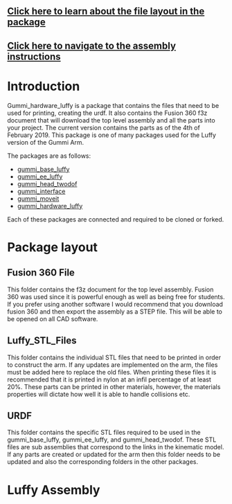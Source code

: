 <a href="#package layout">Click here to learn about the file layout in the package</a>
------

<a href="#construction">Click here to navigate to the assembly instructions</a>
------

# Introduction
Gummi_hardware_luffy is a package that contains the files that need to be used for printing, creating the urdf. It also contains the Fusion 360 f3z document that will download the top level assembly and all the parts into your project. The current version contains the parts as of the 4th of February 2019. This package is one of many packages used for the Luffy version of the Gummi Arm. 

The packages are as follows:
- [gummi_base_luffy](https://nortonkellyboxall.github.io/gummi_base_luffy/)
- [gummi_ee_luffy](https://nortonkellyboxall.github.io/gummi_ee_luffy/)
- [gummi_head_twodof](https://nortonkellyboxall.github.io/gummi_head_twodof/)
- [gummi_interface](https://nortonkellyboxall.github.io/gummi_interface/)
- [gummi_moveit](https://github.com/nortonkellyboxall/gummi_moveit)
- [gummi_hardware_luffy](https://nortonkellyboxall.github.io/gummi_hardware_luffy/)

Each of these packages are connected and required to be cloned or forked.

<a id = "package layout"> Package layout </a>
======

## Fusion 360 File

This folder contains the f3z document for the top level assembly. Fusion 360 was used since it is powerful enough as well as being free for students. If you prefer using another software I would recommend that you download fusion 360 and then export the assembly as a STEP file. This will be able to be opened on all CAD software.

## Luffy_STL_Files

This folder contains the individual STL files that need to be printed in order to construct the arm. If any updates are implemented on the arm, the files must be added here to replace the old files. When printing these files it is recommended that it is printed in nylon at an infil percentage of at least 20%. These parts can be printed in other materials, however, the materials properties will dictate how well it is able to handle collisions etc.

## URDF

This folder contains the specific STL files required to be used in the gummi_base_luffy, gummi_ee_luffy, and gummi_head_twodof. These STL files are sub assemblies that correspond to the links in the kinematic model. If any parts are created or updated for the arm then this folder needs to be updated and also the corresponding folders in the other packages.

<a id = "construction"> Luffy Assembly </a>
======


